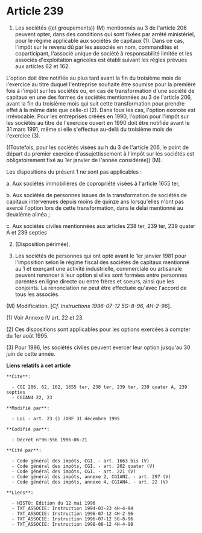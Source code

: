 # Article 239

1. Les sociétés ((et groupements)) (M) mentionnés au 3 de l'article 206 peuvent opter, dans des conditions qui sont fixées
par arrêté ministériel, pour le régime applicable aux sociétés de capitaux (1). Dans ce cas, l'impôt sur le revenu dû par les
associés en nom, commandités et coparticipant, l'associé unique de société à responsabilité limitée et les associés
d'exploitation agricoles est établi suivant les règles prévues aux articles 62 et 162.

L'option doit être notifiée au plus tard avant la fin du troisième mois de l'exercice au titre duquel l'entreprise souhaite
être soumise pour la première fois à l'impôt sur les sociétés ou, en cas de transformation d'une société de capitaux en une
des formes de sociétés mentionnées au 3 de l'article 206, avant la fin du troisième mois qui suit cette transformation pour
prendre effet à la même date que celle-ci (2). Dans tous les cas, l'option exercée est irrévocable. Pour les entreprises
créées en 1990, l'option pour l'impôt sur les sociétés au titre de l'exercice ouvert en 1990 doit être notifiée avant le 31
mars 1991, même si elle s'effectue au-delà du troisième mois de l'exercice (3).

((Toutefois, pour les sociétés visées au h du 3 de l'article 206, le point de départ du premier exercice d'assujettissement à
l'impôt sur les sociétés est obligatoirement fixé au 1er janvier de l'année considérée)) (M).

Les dispositions du présent 1 ne sont pas applicables :

a. Aux sociétés immobilières de copropriété visées à l'article 1655 ter,

b. Aux sociétés de personnes issues de la transformation de sociétés de capitaux intervenues depuis moins de quinze ans
lorsqu'elles n'ont pas exercé l'option lors de cette transformation, dans le délai mentionné au deuxième alinéa ;

c. Aux sociétés civiles mentionnées aux articles 238 ter, 239 ter, 239 quater A et 239 septies

2. (Disposition périmée).

3. Les sociétés de personnes qui ont opté avant le 1er janvier 1981 pour l'imposition selon le régime fiscal des sociétés de
capitaux mentionné au 1 et exerçant une activité industrielle, commerciale ou artisanale peuvent renoncer à leur option si
elles sont formées entre personnes parentes en ligne directe ou entre frères et soeurs, ainsi que les conjoints. La
renonciation ne peut être effectuée qu'avec l'accord de tous les associés.

(M) Modification. [*Cf. Instructions 1996-07-12 5G-8-96, 4H-2-96*].

(1) Voir Annexe IV art. 22 et 23.

(2) Ces dispositions sont applicables pour les options exercées à compter du 1er août 1995.

(3) Pour 1996, les sociétés civiles peuvent exercer leur option jusqu'au 30 juin de cette année.

**Liens relatifs à cet article**

	**Cite**:

	  - CGI 206, 62, 162, 1655 ter, 238 ter, 239 ter, 239 quater A, 239 septies
	  - CGIAN4 22, 23

	**Modifié par**:

	  - Loi - art. 23 () JORF 31 décembre 1995

	**Codifié par**:

	  - Décret n°96-556 1996-06-21

	**Cité par**:

	  - Code général des impôts, CGI. - art. 1663 bis (V)
	  - Code général des impôts, CGI. - art. 202 quater (V)
	  - Code général des impôts, CGI. - art. 221 (V)
	  - Code général des impôts, annexe 2, CGIAN2. - art. 297 (V)
	  - Code général des impôts, annexe 4, CGIAN4. - art. 22 (V)

	**Liens**:

	  - HISTO: Edition du 12 mai 1996
	  - TXT_ASSOCIE: Instruction 1994-03-23 4H-4-94
	  - TXT_ASSOCIE: Instruction 1996-07-12 4H-2-96
	  - TXT_ASSOCIE: Instruction 1996-07-12 5G-8-96
	  - TXT_ASSOCIE: Instruction 1998-08-12 4H-4-98
